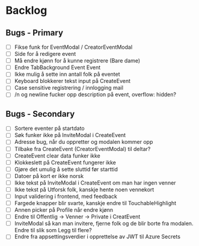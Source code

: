 # Backlog

## Bugs - Primary

- [ ] Fikse funk for EventModal / CreatorEventModal
- [ ] Side for å redigere event
- [ ] Må endre kjønn for å kunne registrere (Bare dame)
- [ ] Endre TabBackground Event Event
- [ ] Ikke mulig å sette inn antall folk på eventet
- [ ] Keyboard blokkerer tekst input på CreateEvent
- [ ] Case sensitive registrering / innlogging mail
- [ ] /n og newline fucker opp description på event, overflow: hidden?

## Bugs - Secondary

- [ ] Sortere eventer på startdato
- [ ] Søk funker ikke på InviteModal i CreateEvent
- [ ] Adresse bug, når du oppretter og modalen kommer opp
- [ ] Tilbake fra CreateEvent (CreatorEventModal) til deltar?
- [ ] CreateEvent clear data funker ikke
- [ ] Klokkeslett på CreateEvent fungerer ikke
- [ ] Gjøre det umulig å sette sluttid før starttid
- [ ] Datoer på kort er ikke norsk
- [ ] Ikke tekst på InviteModal i CreateEvent om man har ingen venner
- [ ] Ikke tekst på Utforsk folk, kanskje hente noen vennekort
- [ ] Input validering i frontend, med feedback
- [ ] Fargede knapper blir svarte, kanskje endre til TouchableHighlight
- [ ] Annen picker på Profile når endre kjønn
- [ ] Endre til Offentlig -> Venner -> Private i CreatEvent
- [ ] InviteModal så kan man invitere, fjerne folk og de blir borte fra modalen. Endre til slik som Legg til flere?
- [ ] Endre fra appsettingsverdier i opprettelse av JWT til Azure Secrets
